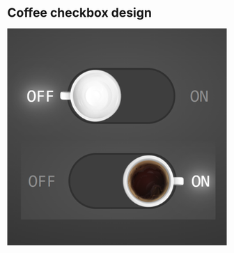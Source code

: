 # Coffee checkbox design

![Coffe checkbox](https://github.com/shevkenov/css-challenges/blob/main/custom-checkbox-coffee/img/screen.png)

